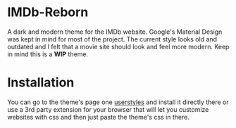 # IMDb-Reborn

A dark and modern theme for the IMDb website. Google's Material Design was kept in mind for most of the project. The current style looks old and outdated and I felt that a movie site should look and feel more modern. Keep in mind this is a <b>WIP</b> theme.

# Installation

You can go to the theme's page one <a href="https://userstyles.org/styles/163692/imdb-reborn">userstyles</a> and install it directly there or use a 3rd party extension for your browser that will let you customize websites with css and then just paste the theme's css in there.
